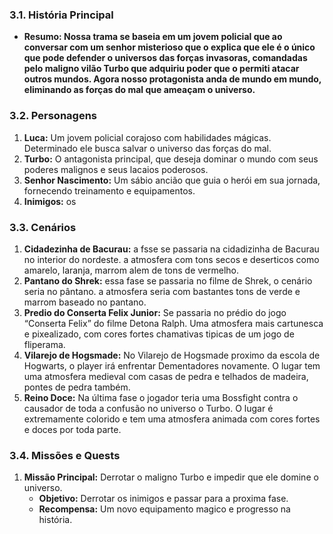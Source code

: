### 3.1. História Principal
- **Resumo: Nossa trama se baseia em um jovem policial que ao conversar com um senhor misterioso que o explica que ele é o único que pode defender o universos das forças invasoras, comandadas pelo maligno vilão Turbo que adquiriu poder que o permiti atacar outros mundos. Agora nosso protagonista anda de mundo em mundo, eliminando as forças do mal que ameaçam o universo.**

### 3.2. Personagens
1. **Luca:** Um jovem policial corajoso com habilidades mágicas. Determinado ele busca salvar o universo das forças do mal.
2. **Turbo:** O antagonista principal, que deseja dominar o mundo com seus poderes malignos e seus lacaios poderosos.
3. **Senhor Nascimento:** Um sábio ancião que guia o herói em sua jornada, fornecendo treinamento e equipamentos.
4. **Inimigos:** os 

### 3.3. Cenários
1. **Cidadezinha de Bacurau:** a fsse se passaria na cidadizinha de Bacurau no interior do nordeste. a atmosfera com tons secos e deserticos como amarelo, laranja, marrom alem de tons de vermelho.
2. **Pantano do Shrek:** essa fase se passaria no filme de Shrek, o cenário seria no pântano. a atmosfera seria com bastantes tons de verde e marrom baseado no pantano.
3. **Predio do Conserta Felix Junior:** Se passaria no prédio do jogo “Conserta Felix” do filme Detona Ralph. Uma atmosfera mais cartunesca e pixealizado, com cores fortes chamativas tipicas de um jogo de fliperama.
4. **Vilarejo de Hogsmade:** No Vilarejo de Hogsmade proximo da escola de Hogwarts, o player irá enfrentar Dementadores novamente. O lugar tem uma atmosfera medieval com casas de pedra e telhados de madeira, pontes de pedra também.
5. **Reino Doce:** Na última fase o jogador teria uma Bossfight contra o causador de toda a confusão no universo o Turbo. O lugar é extremamente colorido e tem uma atmosfera animada com cores fortes e doces por toda parte.

### 3.4. Missões e Quests
1. **Missão Principal:** Derrotar o maligno Turbo e impedir que ele domine o universo.
    - **Objetivo:** Derrotar os inimigos e passar para a proxima fase.
    - **Recompensa:** Um novo equipamento magico e progresso na história.
